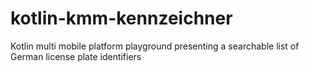 # kotlin-kmm-kennzeichner
Kotlin multi mobile platform playground presenting a searchable list of German license plate identifiers
